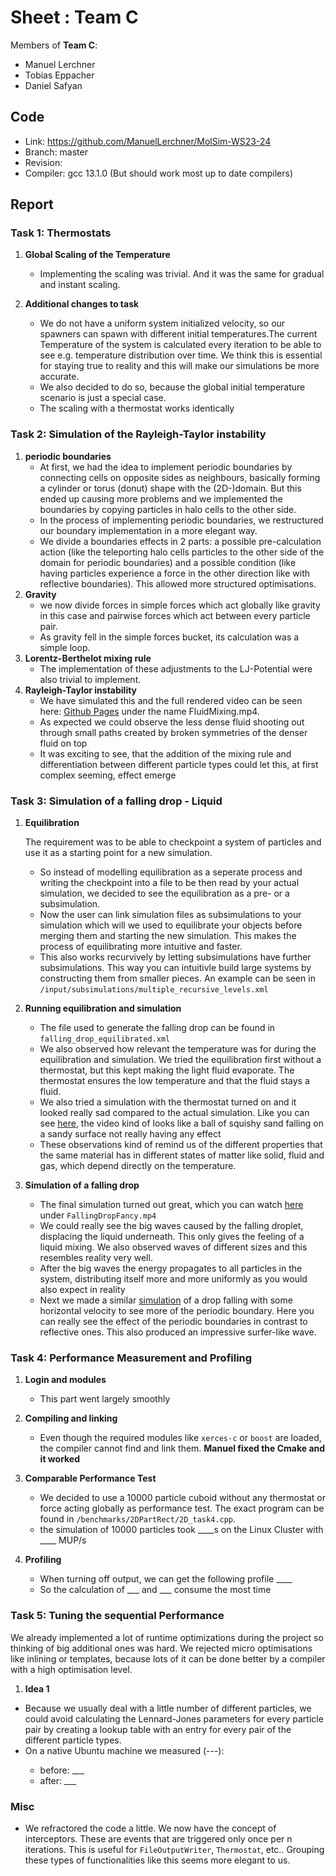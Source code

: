 # Sheet <TODO>: Team C

Members of **Team C**:

* Manuel Lerchner
* Tobias Eppacher
* Daniel Safyan

## Code

* Link:     <https://github.com/ManuelLerchner/MolSim-WS23-24>
* Branch:   master
* Revision: <TODO>
* Compiler: gcc 13.1.0 (But should work most up to date compilers)

## Report

### Task 1: Thermostats

1. **Global Scaling of the Temperature**
    * Implementing the scaling was trivial. And it was the same for gradual and instant scaling.

2. **Additional changes to task**
    * We do not have a uniform system initialized velocity, so our spawners can spawn with different initial temperatures.The current Temperature of the system is calculated every iteration to be able to see e.g. temperature distribution over time. We think this is essential for staying true to reality and this will make our simulations be more accurate.
    * We also decided to do so, because the global initial temperature scenario is just a special case.
    * The scaling with a thermostat works identically

### Task 2: Simulation of the Rayleigh-Taylor instability

1. **periodic boundaries**
    * At first, we had the idea to implement periodic boundaries by connecting cells on opposite sides as neighbours, basically forming a cylinder or torus (donut) shape with the (2D-)domain. But this ended up causing more problems and we implemented the boundaries by copying particles in halo cells to the other side.
    * In the process of implementing periodic boundaries, we restructured our boundary implementation in a more elegant way.
    * We divide a boundaries effects in 2 parts: a possible pre-calculation action (like the teleporting halo cells particles to the other side of the domain for periodic boundaries) and a possible condition (like having particles experience a force in the other direction like with reflective boundaries). This allowed more structured optimisations.
2. **Gravity**
    * we now divide forces in simple forces which act globally like gravity in this case and pairwise forces which act between every particle pair.
    * As gravity fell in the simple forces bucket, its calculation was a simple loop.
3. **Lorentz-Berthelot mixing rule**
    * The implementation of these adjustments to the LJ-Potential were also trivial to implement.
4. **Rayleigh-Taylor instability**
    * We have simulated this and the full rendered video can be seen here: [Github Pages](https://manuellerchner.github.io/MolSim-WS23-24/submissions/#sheet04) under the name FluidMixing.mp4.
    * As expected we could observe the less dense fluid shooting out through small paths created by broken symmetries of the denser fluid on top
    * It was exciting to see, that the addition of the mixing rule and differentiation between different particle types could let this, at first complex seeming, effect emerge

### Task 3: Simulation of a falling drop - Liquid

1. **Equilibration**

   The requirement was to be able to checkpoint a system of particles and use it as a starting point for a new simulation.
    * So instead of modelling equilibration as a seperate process and writing the checkpoint into a file to be then read by your actual simulation, we decided to see the equilibration as a pre- or a subsimulation.
    * Now the user can link simulation files as subsimulations to your simulation which will we used to equilibrate your objects before merging them and starting the new simulation. This makes the process of equilibrating more intuitive and faster.
    * This also works recurvively by letting subsimulations have further subsimulations. This way you can intuitivle build large systems by constructing them from smaller pieces. An example can be seen in `/input/subsimulations/multiple_recursive_levels.xml`
2. **Running equilibration and simulation**
    * The file used to generate the falling drop can be found in `falling_drop_equilibrated.xml`
    * We also observed how relevant the temperature was for during the equilibration and simulation. We tried the equilibration first without a thermostat, but this kept making the light fluid evaporate. The thermostat ensures the low temperature and that the fluid stays a fluid.
    * We also tried a simulation with the thermostat turned on and it looked really sad compared to the actual simulation. Like you can see [here](https://manuellerchner.github.io/MolSim-WS23-24/submissions/#sheet04), the video kind of looks like a ball of squishy sand falling on a sandy surface not really having any effect
    * These observations kind of remind us of the different properties that the same material has in different states of matter like solid, fluid and gas, which depend directly on the temperature.
3. **Simulation of a falling drop**
    * The final simulation turned out great, which you can watch [here](https://manuellerchner.github.io/MolSim-WS23-24/submissions/#sheet04) under `FallingDropFancy.mp4`
    * We could really see the big waves caused by the falling droplet, displacing the liquid underneath. This only gives the feeling of a liquid mixing. We also observed waves of different sizes and this resembles reality very well.
    * After the big waves the energy propagates to all particles in the system, distributing itself more and more uniformly as you would also expect in reality
    * Next we made a similar [simulation](https://manuellerchner.github.io/MolSim-WS23-24/submissions/#sheet04) of a drop falling with some horizontal velocity to see more of the periodic boundary. Here you can really see the effect of the periodic boundaries in contrast to reflective ones. This also produced an impressive surfer-like wave.

### Task 4: Performance Measurement and Profiling

1. **Login and modules**
    * This part went largely smoothly
2. **Compiling and linking**
    * Even though the required modules like `xerces-c` or `boost` are loaded, the compiler cannot find and link them.
      **Manuel fixed the Cmake and it worked** <TODO>
3. **Comparable Performance Test**
    * We decided to use a 10000 particle cuboid without any thermostat or force acting globally as performance test. The exact program can be found in `/benchmarks/2DPartRect/2D_task4.cpp`.
    * the simulation of 10000 particles took ____s on the Linux Cluster with ____ MUP/s <TODO>

4. **Profiling**
    * When turning off output, we can get the following profile ____<TODO>
    * So the calculation of ___ and ___ consume the most time <TODO>

### Task 5: Tuning the sequential Performance
We already implemented a lot of runtime optimizations during the project so thinking of big additional ones was hard. We rejected micro optimisations like inlining or templates, because lots of it can be done better by a compiler with a high optimisation level.
1. **Idea 1**
* Because we usually deal with a little number of different particles, we could avoid calculating the Lennard-Jones parameters for every particle pair by creating a lookup table with an entry for every pair of the different particle types.
* On a native Ubuntu machine we measured (---)<TODO>:
    * before: ___   <TODO>
    * after: ___    <TODO>


### Misc

* We refractored the code a little. We now have the concept of interceptors. These
  are events that are triggered only once per n iterations. This is useful for `FileOutputWriter`,
  `Thermostat`, etc.. Grouping these types of functionalities like this seems more elegant to us.
